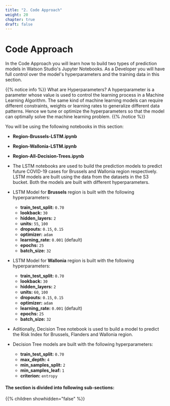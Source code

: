 ```yaml
---
title: "2. Code Approach"
weight: 20
chapter: true
draft: false
---
```


# Code Approach

In the Code Approach you will learn how to build two types of prediction models in Watson Studio's Jupyter Notebooks. As a Developer you will have full control over the model's hyperparameters and the training data in this section.

{{% notice info %}}
What are Hyperparameters?
A hyperparameter is a parameter whose value is used to control the learning process in a Machine Learning Algorithm. The same kind of machine learning models can require different constraints, weights or learning rates to generalize different data patterns. Hence we tune or optimize the hyperparameters so that the model can optimally solve the machine learning problem.
{{% /notice %}}

You will be using the following notebooks in this section:

- **Region-Brussels-LSTM.ipynb**
- **Region-Wallonia-LSTM.ipynb**
- **Region-All-Decision-Trees.ipynb**

- The LSTM notebooks are used to build the prediction models to predict future COVID-19 cases for Brussels and Wallonia region respectively. LSTM models are built using the data from the datasets in the S3 bucket. Both the models are built with different hyperparameters.

- LSTM Model for **Brussels** region is built with the following hyperparameters:
  - **train_test_split:** `0.70`
  - **lookback:** `30`
  - **hidden_layers:** `2`
  - **units:** `55`, `100`
  - **dropouts:** `0.15`, `0.15`
  - **optimizer:** `adam`
  - **learning_rate:** `0.001` (default)
  - **epochs:** `25`
  - **batch_size:** `32`

- LSTM Model for **Wallonia** region is built with the following hyperparameters:
  - **train_test_split:** `0.70`
  - **lookback:** `30`
  - **hidden_layers:** `2`
  - **units:** `60`, `100`
  - **dropouts:** `0.15`, `0.15`
  - **optimizer:** `adam`
  - **learning_rate:** `0.001` (default)
  - **epochs:** `25`
  - **batch_size:** `32`

- Aditionally, Decision Tree notebook is used to build a model to predict the Risk Index for Brussels, Flanders and Wallonia region.

- Decision Tree models are built with the following hyperparameters:
  - **train_test_split:** `0.70`
  - **max_depth:** `4`
  - **min_samples_split:** `2`
  - **min_samples_leaf:** `1`
  - **criterion:** `entropy`

#### The section is divided into following sub-sections:

{{% children showhidden="false" %}}
